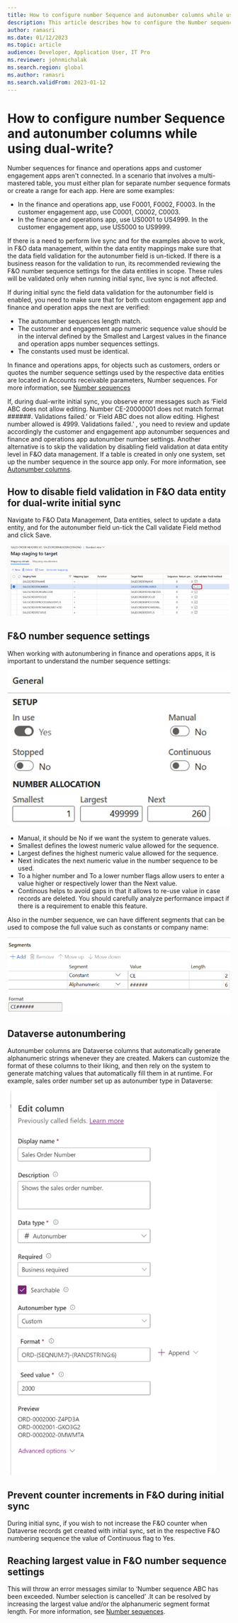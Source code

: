 ```yaml
---
title: How to configure number Sequence and autonumber columns while using dual-write?
description: This article describes how to configure the Number sequences in F&O and Autonumber columns in Dataverse for business identifiers involved in dual-write. 
author: ramasri
ms.date: 01/12/2023
ms.topic: article
audience: Developer, Application User, IT Pro
ms.reviewer: johnmichalak
ms.search.region: global
ms.author: ramasri
ms.search.validFrom: 2023-01-12
---
```


# How to configure number Sequence and autonumber columns while using dual-write?

Number sequences for finance and operations apps and customer engagement apps aren't connected. In a scenario that involves a multi-mastered table, you must either plan
for separate number sequence formats or create a range for each app. Here are some examples:

- In the finance and operations app, use F0001, F0002, F0003. In the customer engagement app, use C0001, C0002, C0003. 
- In the finance and operations app, use US0001 to US4999. In the customer engagement app, use US5000 to US9999. 


If there is a need to perform live sync and for the examples above to work, in F&O data management, within the data entity mappings make sure that the data field 
validation for the autonumber field is un-ticked.  If there is a business reason for the validation to run, its recommended reviewing the F&O number sequence settings 
for the data entities in scope. These rules will be validated only when running initial sync, live sync is not affected. 

If during initial sync the field data validation for the autonumber field is enabled, you need to make sure that for both custom engagement app and finance and operation
apps the next are verified:

- The autonumber sequences length match.
- The customer and engagement app numeric sequence value should be in the interval defined by the Smallest and Largest values in the finance and operation apps number sequences settings.
- The constants used must be identical.

In finance and operations apps, for objects such as customers, orders or quotes the number sequence settings used by the respective data entities are located in 
Accounts receivable  parameters, Number sequences. For more information, see [Number sequences](https://learn.microsoft.com/en-us/dynamics365/fin-ops-core/fin-ops/organization-administration/number-sequence-overview)

If, during dual-write initial sync, you observe error messages such as ‘Field ABC does not allow editing. Number CE-20000001 does not match format ######. 
Validations failed.’ or  ‘Field ABC does not allow editing. Highest number allowed is 4999. Validations failed.’ , you need to review and update accordingly 
the customer and engagement app autonumber sequences and finance and operations app autonumber number settings. Another alternative is to skip the validation 
by disabling field validation at data entity level in F&O data management.
If a table is created in only one system, set up the number sequence in the source app only. For more information, see [Autonumber columns](https://learn.microsoft.com/en-us/powerapps/maker/data-platform/autonumber-fields).


## How to disable field validation in F&O data entity for dual-write initial sync
Navigate to F&O Data Management, Data entities, select to update a data entity, and for the autonumber field un-tick the Call validate Field method and click Save.

![NumberSequence-1](media/numseq-1.png)


## F&O number sequence settings
When working with autonumbering in finance and operations apps, it is important to understand the number sequence settings: 

![NumberSequence-2](media/numseq-2.png)

- Manual, it should be No if we want the system to generate values. 
- Smallest defines the lowest numeric value allowed for the sequence.
- Largest defines the highest numeric value allowed for the sequence.
- Next indicates the next numeric value in the number sequence to be used.
- To a higher number and To a lower number flags allow users to enter a value higher or respectively lower than the Next value. 
- Continous helps to avoid gaps in that it allows to re-use value in case records are deleted. You should carefully analyze performance impact if there is a requirement to enable this feature.

Also in the number sequence, we can have different segments that can be used to compose the full value such as constants or company name:

![NumberSequence-3](media/numseq-3.png)


## Dataverse autonumbering 
Autonumber columns are Dataverse columns that automatically generate alphanumeric strings whenever they are created. Makers can customize the format of these columns 
to their liking, and then rely on the system to generate matching values that automatically fill them in at runtime. For example, sales order number set up as 
autonumber type in Dataverse:

![NumberSequence-4](media/numseq-4.png)

## Prevent counter increments in F&O during initial sync 
During initial sync, if you wish to not increase the F&O counter when Dataverse records get created with initial sync, set in the respective F&O numbering sequence 
the value of Continuous flag to Yes. 

## Reaching largest value in F&O number sequence settings
This will throw an error messages similar to ‘Number sequence ABC has been exceeded. Number selection is cancelled’ .It can be resolved by increasing the largest 
value and/or the alphanumeric segment format length. For more information, see [Number sequences](https://learn.microsoft.com/en-us/dynamics365/fin-ops-core/fin-ops/organization-administration/number-sequence-overview).
 





